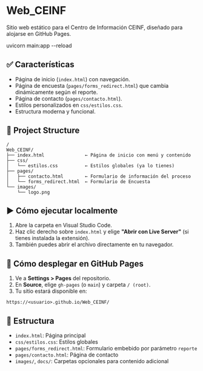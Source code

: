 # Web_CEINF

Sitio web estático para el Centro de Información CEINF, diseñado para alojarse en GitHub Pages.

uvicorn main:app --reload

## ✅ Características

- Página de inicio (`index.html`) con navegación.
- Página de encuesta (`pages/forms_redirect.html`) que cambia dinámicamente según el reporte.
- Página de contacto (`pages/contacto.html`).
- Estilos personalizados en `css/estilos.css`.
- Estructura moderna y funcional.

## 📁 Project Structure

```
/
Web_CEINF/
├── index.html               ← Página de inicio con menú y contenido
├── css/
│   └── estilos.css          ← Estilos globales (ya lo tienes)
├── pages/
│   ├── contacto.html        ← Formulario de información del proceso
│   └── forms_redirect.html  ← Formulario de Encuesta
└── images/
    └── logo.png

```

## ▶️ Cómo ejecutar localmente

1. Abre la carpeta en Visual Studio Code.
2. Haz clic derecho sobre `index.html` y elige **"Abrir con Live Server"** (si tienes instalada la extensión).
3. También puedes abrir el archivo directamente en tu navegador.

## 🚀 Cómo desplegar en GitHub Pages

1. Ve a **Settings > Pages** del repositorio.
2. En **Source**, elige `gh-pages` (o `main`) y carpeta `/ (root)`.
3. Tu sitio estará disponible en:

```
https://<usuario>.github.io/Web_CEINF/
```

## 📁 Estructura

- `index.html`: Página principal
- `css/estilos.css`: Estilos globales
- `pages/forms_redirect.html`: Formulario embebido por parámetro `reporte`
- `pages/contacto.html`: Página de contacto
- `images/`, `docs/`: Carpetas opcionales para contenido adicional
